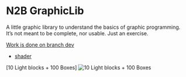 # N2B GraphicLib
A little graphic library to understand the basics of graphic programming. <br>
It’s not meant to be complete, nor usable. Just an exercise.

[Work is done on branch dev](https://github.com/Nice2Bee/N2B_GraphicLib/tree/dev)


- [shader](https://github.com/Nice2Bee/N2B_GraphicLib/tree/dev/N2B%20Graphics/N2B%20Graphics/res/shader)

\[10 Light blocks + 100 Boxes]
![10 Light blocks + 100 Boxes](https://github.com/Nice2Bee/N2B_GraphicLib/blob/dev/screenshot.PNG)
